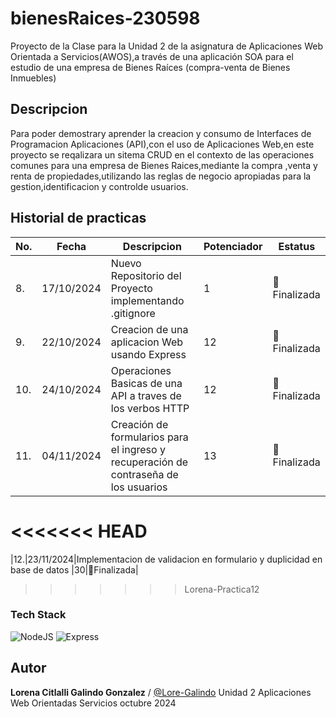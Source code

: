 # bienesRaices-230598
Proyecto de la Clase para la Unidad 2 de la asignatura de Aplicaciones Web Orientada a Servicios(AWOS),a través de una aplicación SOA para el estudio de una empresa de Bienes Raíces (compra-venta de Bienes Inmuebles)

## Descripcion 

Para poder demostrary aprender la creacion y consumo de Interfaces de Programacion Aplicaciones
(API),con el uso de Aplicaciones Web,en este proyecto se reqalizara un sitema CRUD en el contexto de las operaciones comunes para una empresa de Bienes Raices,mediante la compra ,venta y renta de propiedades,utilizando las reglas de negocio apropiadas para la gestion,identificacion y controlde usuarios.

## Historial de practicas 
|No.|Fecha|Descripcion|Potenciador|Estatus|
|--|--|--|--|--|
|8.|17/10/2024|Nuevo Repositorio del Proyecto implementando .gitignore|1|🌙Finalizada|
|9.|22/10/2024|Creacion de una aplicacion Web usando Express|12|🌙Finalizada|
|10.|24/10/2024|Operaciones Basicas de una API a traves de los verbos HTTP|12|🌙Finalizada|
|11.|04/11/2024|Creación de formularios para el ingreso y recuperación de contraseña de los usuarios |13|🌙Finalizada|
<<<<<<< HEAD
=======
|12.|23/11/2024|Implementacion de validacion en formulario y duplicidad en base de datos  |30|🌙Finalizada|
>>>>>>> Lorena-Practica12

### Tech Stack
![NodeJS](https://img.shields.io/badge/Node.js-43853D?style=for-the-badge&logo=node.js&logoColor=white) ![Express](https://img.shields.io/badge/Express.js-404D59?style=for-the-badge)

## Autor
 **Lorena Citlalli Galindo Gonzalez** / [@Lore-Galindo](https://github.com/Lore-Galindo)
 Unidad 2
 Aplicaciones Web Orientadas Servicios
 octubre 2024
